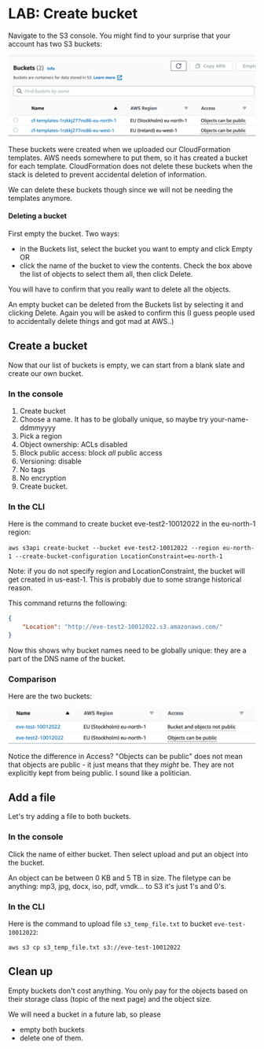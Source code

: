 # LAB: Create bucket

Navigate to the S3 console. You might find to your surprise that your account has two S3 buckets:

![Two S3 buckets](<../../.gitbook/assets/image (312).png>)

These buckets were created when we uploaded our CloudFormation templates. AWS needs somewhere to put them, so it has created a bucket for each template. CloudFormation does not delete these buckets when the stack is deleted to prevent accidental deletion of information.&#x20;

We can delete these buckets though since we will not be needing the templates anymore.&#x20;

#### Deleting a bucket

First empty the bucket. Two ways:

* in the Buckets list, select the bucket you want to empty and click Empty OR
* click the name of the bucket to view the contents. Check the box above the list of objects to select them all, then click Delete.&#x20;

You will have to confirm that you really want to delete all the objects.&#x20;

An empty bucket can be deleted from the Buckets list by selecting it and clicking Delete. Again you will be asked to confirm this (I guess people used to accidentally delete things and got mad at AWS..)&#x20;

## Create a bucket&#x20;

Now that our list of buckets is empty, we can start from a blank slate and create our own bucket.&#x20;

### In the console

1. Create bucket
2. Choose a name. It has to be globally unique, so maybe try your-name-ddmmyyyy
3. Pick a region&#x20;
4. Object ownership: ACLs disabled&#x20;
5. Block public access: block _all_ public access
6. Versioning: disable
7. No tags
8. No encryption&#x20;
9. Create bucket.&#x20;

### In the CLI&#x20;

Here is the command to create bucket eve-test2-10012022 in the eu-north-1 region:

`aws s3api create-bucket --bucket eve-test2-10012022 --region eu-north-1 --create-bucket-configuration LocationConstraint=eu-north-1`

Note: if you do not specify region and LocationConstraint, the bucket will get created in us-east-1. This is probably due to some strange historical reason.&#x20;

This command returns the following:

```json
{
    "Location": "http://eve-test2-10012022.s3.amazonaws.com/"
}
```

Now this shows why bucket names need to be globally unique: they are a part of the DNS name of the bucket.

### **Comparison**

Here are the two buckets:

![S3 buckets](<../../.gitbook/assets/image (241).png>)

Notice the difference in Access? "Objects can be public" does not mean that objects are public - it just means that they _might_ be. They are not explicitly kept from being public. I sound like a politician.

## Add a file

Let's try adding a file to both buckets.&#x20;

### In the console

Click the name of either bucket. Then select upload and put an object into the bucket.&#x20;

An object can be between 0 KB and 5 TB in size. The filetype can be anything: mp3, jpg, docx, iso, pdf, vmdk... to S3 it's just 1's and 0's.&#x20;

### In the CLI

Here is the command to upload file `s3_temp_file.txt` to bucket `eve-test-10012022`:

```
aws s3 cp s3_temp_file.txt s3://eve-test-10012022
```

## Clean up

Empty buckets don't cost anything. You only pay for the objects based on their storage class (topic of the next page) and the object size.&#x20;

We will need a bucket in a future lab, so please

* empty both buckets
* delete one of them.
